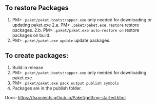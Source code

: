 ## To restore Packages
1. PM> `.paket/paket.bootstrapper.exe` only needed for downloading or updating paket.exe
2.a. PM> `.paket/paket.exe restore` restore packages.
2.b. PM> `.paket/paket.exe auto-restore on` restore packages on build.
3. PM> `.paket/paket.exe update` update packages.

## To create packages:
1. Build in release
2. PM> `.paket/paket.bootstrapper.exe` only needed for downloading paket.exe
3. PM> `.paket/paket.exe pack output publish symbols`
4. Packages are in the publish folder.

Docs: https://fsprojects.github.io/Paket/getting-started.html